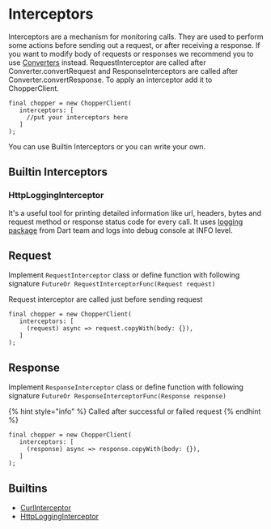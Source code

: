 # Interceptors

Interceptors are a mechanism for monitoring calls. They are used to perform some actions before sending out a request, or after receiving a response. If you want to modify body of requests or responses we recommend you to use [Converters](https://hadrien-lejard.gitbook.io/chopper/converters/converters) instead. RequestInterceptor are called after Converter.convertRequest and ResponseInterceptors are called after Converter.convertResponse. To apply an interceptor add it to ChopperClient.

```text
final chopper = new ChopperClient(
   interceptors: [
     //put your interceptors here
   ]
);
```

You can use Builtin Interceptors or you can write your own.

## Builtin Interceptors

### HttpLoggingInterceptor

It's a useful tool for printing detailed information like url, headers, bytes and request method or response status code for every call. It uses [logging package](https://pub.dev/packages/logging) from Dart team and logs into debug console at INFO level.

## **Request**

Implement `RequestInterceptor` class or define function with following signature `FutureOr RequestInterceptorFunc(Request request)`

Request interceptor are called just before sending request

```text
final chopper = new ChopperClient(
   interceptors: [
     (request) async => request.copyWith(body: {}),
   ]
);
```

## **Response**

Implement `ResponseInterceptor` class or define function with following signature `FutureOr ResponseInterceptorFunc(Response response)`

{% hint style="info" %} Called after successful or failed request {% endhint %}

```text
final chopper = new ChopperClient(
   interceptors: [
     (response) async => response.copyWith(body: {}),
   ]
);
```

## Builtins

* [CurlInterceptor](https://pub.dev/documentation/chopper/latest/chopper/CurlInterceptor-class.html)
* [HttpLoggingInterceptor](https://pub.dev/documentation/chopper/latest/chopper/HttpLoggingInterceptor-class.html)

